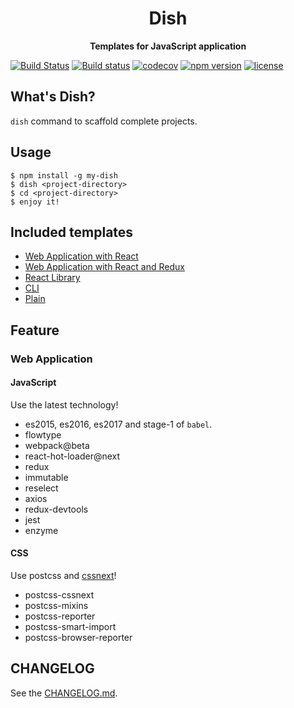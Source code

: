 <div align="center">
  <h1>Dish</h1>
</div>

<div align="center">
  <strong>Templates for JavaScript application</strong>
</div>

[![Build Status](https://travis-ci.org/abouthiroppy/dish.svg?branch=master)](https://travis-ci.org/abouthiroppy/dish)
[![Build status](https://ci.appveyor.com/api/projects/status/ahewo9cbfqh69nuw?svg=true)](https://ci.appveyor.com/project/abouthiroppy/dish)
[![codecov](https://codecov.io/gh/abouthiroppy/dish/branch/master/graph/badge.svg)](https://codecov.io/gh/abouthiroppy/dish)
[![npm version](https://badge.fury.io/js/my-dish.svg)]()
[![license](https://img.shields.io/github/license/mashape/apistatus.svg)]()

## What's Dish?
`dish` command to scaffold complete projects.

## Usage

```shell
$ npm install -g my-dish
$ dish <project-directory>
$ cd <project-directory>
$ enjoy it!
```

## Included templates
- [Web Application with React](./template/react-application)
- [Web Application with React and Redux](./template/react-redux-application)
- [React Library](./template/react-library)
- [CLI](./template/cli)
- [Plain](./template/plain)

## Feature
### Web Application
#### JavaScript
Use the latest technology!
- es2015, es2016, es2017 and stage-1 of `babel`.
- flowtype
- webpack@beta
- react-hot-loader@next
- redux
- immutable
- reselect
- axios
- redux-devtools
- jest
- enzyme

#### CSS
Use postcss and [cssnext](http://cssnext.io/)!
- postcss-cssnext
- postcss-mixins
- postcss-reporter
- postcss-smart-import
- postcss-browser-reporter

## CHANGELOG
See the [CHANGELOG.md](./CHANGELOG.md).
